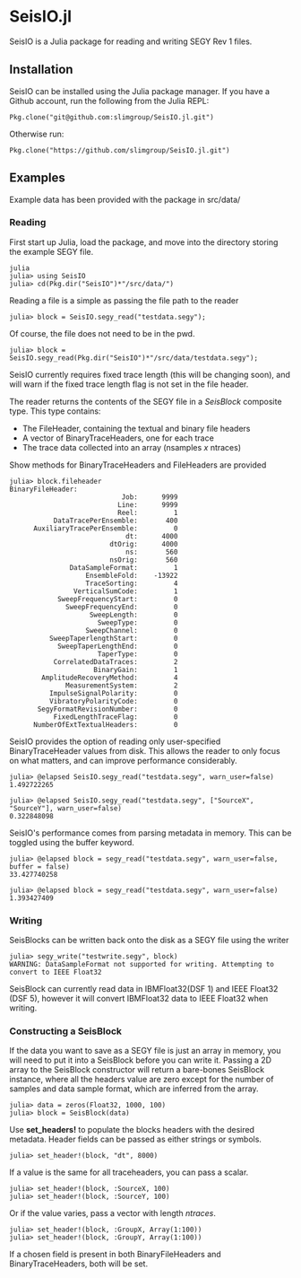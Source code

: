# SeisIO.jl
SeisIO is a Julia package for reading and writing SEGY Rev 1 files. 

## Installation 
SeisIO can be installed using the Julia package manager. If you have a Github account, run the following from the Julia REPL:

    Pkg.clone("git@github.com:slimgroup/SeisIO.jl.git")

Otherwise run:

    Pkg.clone("https://github.com/slimgroup/SeisIO.jl.git")

## Examples
Example data has been provided with the package in src/data/

### Reading
First start up Julia, load the package, and move into the directory storing the example SEGY file.
    
    julia
    julia> using SeisIO
    julia> cd(Pkg.dir("SeisIO")*"/src/data/")

Reading a file is a simple as passing the file path to the reader

    julia> block = SeisIO.segy_read("testdata.segy");

Of course, the file does not need to be in the pwd.

    julia> block = SeisIO.segy_read(Pkg.dir("SeisIO")*"/src/data/testdata.segy");

SeisIO currently requires fixed trace length (this will be changing soon), and will warn if the fixed trace length flag is not set in the file header.

The reader returns the contents of the SEGY file in a *SeisBlock* composite type. This type contains:
* The FileHeader, containing the textual and binary file headers
* A vector of BinaryTraceHeaders, one for each trace
* The trace data collected into an array (nsamples *x* ntraces)

Show methods for BinaryTraceHeaders and FileHeaders are provided

    julia> block.fileheader
    BinaryFileHeader:
                                Job:      9999
                               Line:      9999
                               Reel:         1
               DataTracePerEnsemble:       400
          AuxiliaryTracePerEnsemble:         0
                                 dt:      4000
                             dtOrig:      4000
                                 ns:       560
                             nsOrig:       560
                   DataSampleFormat:         1
                       EnsembleFold:    -13922
                       TraceSorting:         4
                    VerticalSumCode:         1
                SweepFrequencyStart:         0
                  SweepFrequencyEnd:         0
                        SweepLength:         0
                          SweepType:         0
                       SweepChannel:         0
              SweepTaperlengthStart:         0
                SweepTaperLengthEnd:         0
                          TaperType:         0
               CorrelatedDataTraces:         2
                         BinaryGain:         1
            AmplitudeRecoveryMethod:         4
                  MeasurementSystem:         2
              ImpulseSignalPolarity:         0
              VibratoryPolarityCode:         0
           SegyFormatRevisionNumber:         0
               FixedLengthTraceFlag:         0
          NumberOfExtTextualHeaders:         0

SeisIO provides the option of reading only user-specified BinaryTraceHeader values from disk. This allows the reader to only focus on what matters, and can improve performance considerably. 

    julia> @elapsed SeisIO.segy_read("testdata.segy", warn_user=false)
    1.492722265

    julia> @elapsed SeisIO.segy_read("testdata.segy", ["SourceX", "SourceY"], warn_user=false)
    0.322848098

SeisIO's performance comes from parsing metadata in memory. This can be toggled using the buffer keyword.

    julia> @elapsed block = segy_read("testdata.segy", warn_user=false, buffer = false)
    33.427740258
 
    julia> @elapsed block = segy_read("testdata.segy", warn_user=false)
    1.393427409

### Writing

SeisBlocks can be written back onto the disk as a SEGY file using the writer

    julia> segy_write("testwrite.segy", block)
    WARNING: DataSampleFormat not supported for writing. Attempting to convert to IEEE Float32

SeisBlock can currently read data in IBMFloat32(DSF 1) and IEEE Float32 (DSF 5), however it will convert IBMFloat32 data to IEEE Float32 when writing.

### Constructing a SeisBlock
If the data you want to save as a SEGY file is just an array in memory, you will need to put it into a SeisBlock before you can write it. Passing a 2D array to the SeisBlock constructor will return a bare-bones SeisBlock instance, where all the headers value are zero except for the number of samples and data sample format, which are inferred from the array.

    julia> data = zeros(Float32, 1000, 100)
    julia> block = SeisBlock(data)

Use **set_headers!** to populate the blocks headers with the desired metadata. Header fields can be passed as either strings or symbols.

    julia> set_header!(block, "dt", 8000)

If a value is the same for all traceheaders, you can pass a scalar.

    julia> set_header!(block, :SourceX, 100)
    julia> set_header!(block, :SourceY, 100)

Or if the value varies, pass a vector with length *ntraces*.

    julia> set_header!(block, :GroupX, Array(1:100))
    julia> set_header!(block, :GroupY, Array(1:100))

If a chosen field is present in both BinaryFileHeaders and BinaryTraceHeaders, both will be set.


